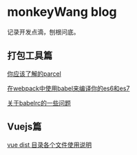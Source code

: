 # monkeyWang blog
记录开发点滴，刨根问底。

## 打包工具篇
[你应该了解的parcel](https://github.com/monkeyWangs/blogs/issues/5)

[在webpack中使用babel来编译你的es6和es7](https://github.com/monkeyWangs/blogs/issues/3)

[关于babelrc的一些问题](https://github.com/monkeyWangs/blogs/issues/6)

## Vuejs篇
[vue dist 目录各个文件使用说明](https://github.com/monkeyWangs/blogs/issues/4)



